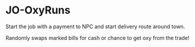# JO-OxyRuns

Start the job with a payment to NPC and start delivery route around town. 

Randomly swaps marked bills for cash or chance to get oxy from the trade!
